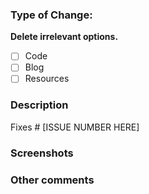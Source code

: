 <!--DO NOT include issue number in the title. Make sure that all the commits are squashed into one. Keep your patch as clean as possible.-->

### Type of Change:
**Delete irrelevant options.**

- [ ] Code
- [ ] Blog
- [ ] Resources

### Description

Fixes # [ISSUE NUMBER HERE]

<!--Include a brief summary of the changes made in no more than 15 words. Always write in third person. For example: "CZ supports <feature-name>" or "CZ has removed <bug-name>"-->

### Screenshots

<!--Please share the screenshot of the website after making changes. Execute, `bundle exec jekyll serve` and take the screen shots.-->

### Other comments
<!--Any other extra information-->

